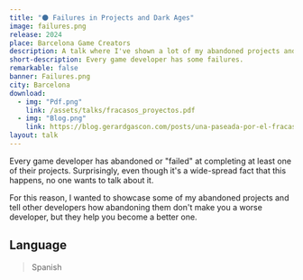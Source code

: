 ```yaml
---
title: "🌑 Failures in Projects and Dark Ages"
image: failures.png
release: 2024
place: Barcelona Game Creators
description: A talk where I've shown a lot of my abandoned projects and explained how failing at completing projects can actually be a good thing.
short-description: Every game developer has some failures.
remarkable: false
banner: Failures.png
city: Barcelona
download:
  - img: "Pdf.png"
    link: /assets/talks/fracasos_proyectos.pdf
  - img: "Blog.png"
    link: https://blog.gerardgascon.com/posts/una-paseada-por-el-fracaso/
layout: talk
---
```


Every game developer has abandoned or "failed" at completing at least one of their projects. Surprisingly, even though it's a wide-spread fact that this happens, no one wants to talk about it.

For this reason, I wanted to showcase some of my abandoned projects and tell other developers how abandoning them don't make you a worse developer, but they help you become a better one.

## Language

> Spanish
